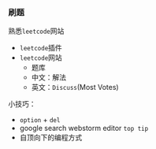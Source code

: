 ### 刷题
熟悉`leetcode`网站

* `leetcode`插件
* `leetcode`网站
  * 题库
  * 中文：解法
  * 英文：`Discuss`(Most Votes)

小技巧：
* `option` + `del` 
* google search webstorm editor `top tip`
* 自顶向下的编程方式
